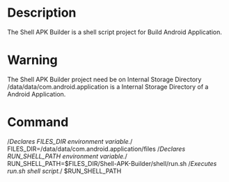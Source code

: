 # Description
The Shell APK Builder is a shell script project for Build Android Application.

# Warning
The Shell APK Builder project need be on Internal Storage Directory
/data/data/com.android.application is a Internal Storage Directory of a Android Application.

# Command
/*Declares FILES_DIR environment variable.*/
FILES_DIR=/data/data/com.android.application/files
/*Declares RUN_SHELL_PATH environment variable.*/
RUN_SHELL_PATH=$FILES_DIR/Shell-APK-Builder/shell/run.sh
/*Executes run.sh shell script.*/
$RUN_SHELL_PATH
